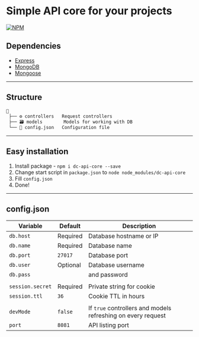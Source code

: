 # Simple API core for your projects

[![NPM](https://nodei.co/npm/dc-api-core.png)](https://npmjs.com/package/dc-api-core)

## Dependencies

* [Express](https://github.com/expressjs/express)
* [MongoDB](https://github.com/mongodb/mongo)
* [Mongoose](https://github.com/Automattic/mongoose)

---

## Structure

```txt
📙
 ├── ⚙️ controllers   Request controllers
 ├── 🗃️ models        Models for working with DB
 └── 📃 config.json   Configuration file
```

---

## Easy installation

1) Install package - `npm i dc-api-core --save`
2) Change start script in `package.json` to `node node_modules/dc-api-core`
3) Fill `config.json`
4) Done!

---

## config.json

| Variable         | Default       | Description                                                  |
|------------------|---------------|--------------------------------------------------------------|
| `db.host`        | Required      | Database hostname or IP                                      |
| `db.name`        | Required      | Database name                                                |
| `db.port`        | `27017`       | Database port                                                |
| `db.user`        | Optional      | Database username                                            |
| `db.pass`        |               | and password                                                 |
|                  |               |                                                              |
| `session.secret` | Required      | Private string for cookie                                    |
| `session.ttl`    | `36`          | Cookie TTL in hours                                          |
|                  |               |                                                              |
| `devMode`        | `false`       | If `true` controllers and models refreshing on every request |
| `port`           | `8081`        | API listing port                                             |